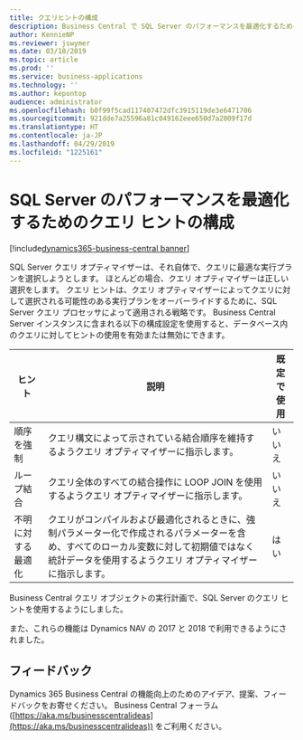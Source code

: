 ```yaml
---
title: クエリヒントの構成
description: Business Central で SQL Server のパフォーマンスを最適化するためのクエリ ヒントの構成
author: KennieNP
ms.reviewer: jswymer
ms.date: 03/18/2019
ms.topic: article
ms.prod: ''
ms.service: business-applications
ms.technology: ''
ms.author: kepontop
audience: administrator
ms.openlocfilehash: b0f99f5cad117407472dfc3915119de3e6471706
ms.sourcegitcommit: 921dde7a25596a81c049162eee650d7a2009f17d
ms.translationtype: HT
ms.contentlocale: ja-JP
ms.lasthandoff: 04/29/2019
ms.locfileid: "1225161"
---
```

# <a name="configuring-query-hints-for-optimizing-sql-server-performance"></a>SQL Server のパフォーマンスを最適化するためのクエリ ヒントの構成

[!include[dynamics365-business-central banner](../includes/dynamics365-business-central.md)]

SQL Server クエリ オプティマイザーは、それ自体で、クエリに最適な実行プランを選択しようとします。 ほとんどの場合、クエリ オプティマイザーは正しい選択をします。 クエリ ヒントは、クエリ オプティマイザーによってクエリに対して選択される可能性のある実行プランをオーバーライドするために、SQL Server クエリ プロセッサによって適用される戦略です。 Business Central Server インスタンスに含まれる以下の構成設定を使用すると、データベース内のクエリに対してヒントの使用を有効または無効にできます。

|ヒント|説明|既定で使用|
|----|-----------|---------------|
|順序を強制 |クエリ構文によって示されている結合順序を維持するようクエリ オプティマイザーに指示します。|いいえ|
|ループ結合|クエリ全体のすべての結合操作に LOOP JOIN を使用するようクエリ オプティマイザーに指示します。|いいえ|
|不明に対する最適化|クエリがコンパイルおよび最適化されるときに、強制パラメーター化で作成されるパラメーターを含め、すべてのローカル変数に対して初期値ではなく統計データを使用するようクエリ オプティマイザーに指示します。|はい|

Business Central クエリ オブジェクトの実行計画で、SQL Server のクエリ ヒントを使用するようにしました。

また、これらの機能は Dynamics NAV の 2017 と 2018 で利用できるようにされました。

## <a name="tell-us-what-you-think"></a>フィードバック
Dynamics 365 Business Central の機能向上のためのアイデア、提案、フィードバックをお寄せください。 Business Central フォーラム ([https://aka.ms/businesscentralideas](https://aka.ms/businesscentralideas)) をご利用ください。
